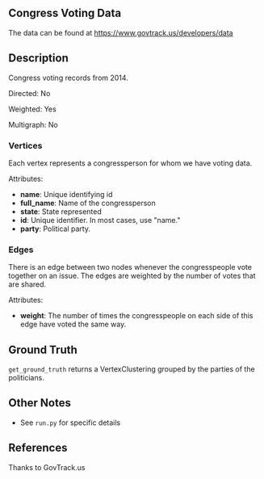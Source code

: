 ## Congress Voting Data

The data can be found at <https://www.govtrack.us/developers/data>

## Description
Congress voting records from 2014.

Directed: No

Weighted: Yes

Multigraph: No

### Vertices 
Each vertex represents a congressperson for whom we have voting data.

Attributes:
* **name**: Unique identifying id
* **full_name**: Name of the congressperson
* **state**: State represented
* **id**: Unique identifier. In most cases, use "name."
* **party**: Political party.

### Edges
There is an edge between two nodes whenever the congresspeople vote together on an issue. The edges are weighted by the number of votes that are shared. 

Attributes:
* **weight**: The number of times the congresspeople on each side of this edge have voted the same way.

## Ground Truth
`get_ground_truth` returns a VertexClustering grouped by the parties of the politicians.

## Other Notes
* See `run.py` for specific details

## References
Thanks to GovTrack.us
